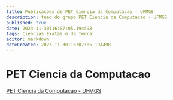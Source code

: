 ```yaml
---
title: Publicacoes de PET Ciencia da Computacao - UFMGS
description: feed do grupo PET Ciencia da Computacao - UFMGS
published: true
date: 2023-11-30T16:07:05.194498
tags: Ciencias Exatas e da Terra
editor: markdown
dateCreated: 2023-11-30T16:07:05.194498
---
```


# PET Ciencia da Computacao
[PET Ciencia da Computacao - UFMGS](/grupo/195PETCienciadaComputacaoUFMGS.md)